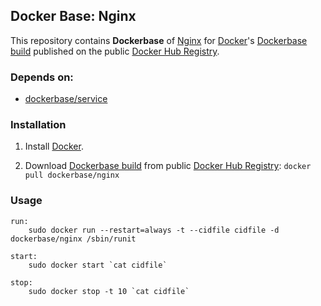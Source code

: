 ## Docker Base: Nginx


This repository contains **Dockerbase** of [Nginx](http://nginx.org/) for [Docker](https://www.docker.com/)'s [Dockerbase build](https://registry.hub.docker.com/u/dockerbase/nginx/) published on the public [Docker Hub Registry](https://registry.hub.docker.com/).


### Depends on:

* [dockerbase/service](https://registry.hub.docker.com/u/library/service/)


### Installation

1. Install [Docker](https://docs.docker.com/installation/).

2. Download [Dockerbase build](https://registry.hub.docker.com/u/dockerbase/nginx/) from public [Docker Hub Registry](https://registry.hub.docker.com/): `docker pull dockerbase/nginx`


### Usage

    run:
        sudo docker run --restart=always -t --cidfile cidfile -d dockerbase/nginx /sbin/runit

    start:
        sudo docker start `cat cidfile`

    stop:
        sudo docker stop -t 10 `cat cidfile`
